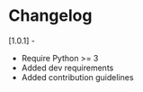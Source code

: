 # Changelog

[1.0.1] - 

* Require Python >= 3
* Added dev requirements
* Added contribution guidelines
